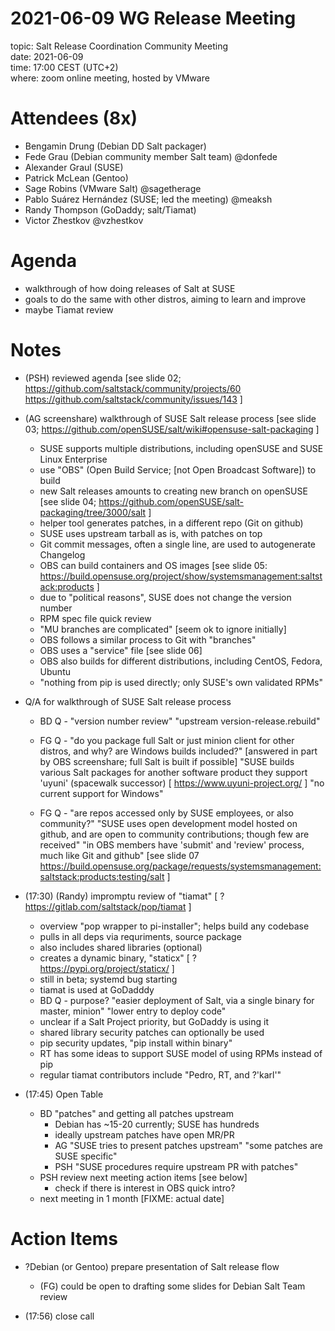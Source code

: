 # 2021-06-09 WG Release Meeting

topic: Salt Release Coordination Community Meeting  
date: 2021-06-09  
time: 17:00 CEST (UTC+2)  
where: zoom online meeting, hosted by VMware  


# Attendees (8x)

* Bengamin Drung (Debian DD Salt packager)
* Fede Grau (Debian community member Salt team) @donfede
*  Alexander Graul (SUSE)
* Patrick McLean (Gentoo)
* Sage Robins (VMware Salt) @sagetherage
* Pablo Suárez Hernández (SUSE; led the meeting) @meaksh
* Randy Thompson (GoDaddy; salt/Tiamat)
* Victor Zhestkov @vzhestkov


# Agenda
 - walkthrough of how doing releases of Salt at SUSE
 - goals to do the same with other distros, aiming to learn and improve
 - maybe Tiamat review


# Notes
 - (PSH) reviewed agenda 
    [see slide 02; 
        https://github.com/saltstack/community/projects/60 
        https://github.com/saltstack/community/issues/143 ]
 - (AG screenshare) walkthrough of SUSE Salt release process
    [see slide 03;
        https://github.com/openSUSE/salt/wiki#opensuse-salt-packaging ]
    - SUSE supports multiple distributions, including openSUSE and SUSE Linux Enterprise
    - use "OBS" (Open Build Service; [not Open Broadcast Software]) to build
    - new Salt releases amounts to creating new branch on openSUSE
    [see slide 04;
        https://github.com/openSUSE/salt-packaging/tree/3000/salt ]
    - helper tool generates patches, in a different repo (Git on github)
    - SUSE uses upstream tarball as is, with patches on top
    - Git commit messages, often a single line, are used to autogenerate Changelog
    - OBS can build containers and OS images
    [see slide 05:
        https://build.opensuse.org/project/show/systemsmanagement:saltstack:products ]
    - due to "political reasons", SUSE does not change the version number
    - RPM spec file quick review
    - "MU branches are complicated" [seem ok to ignore initially]
    - OBS follows a similar process to Git with "branches"
    - OBS uses a "service" file
    [see slide 06]
    - OBS also builds for different distributions, including CentOS, Fedora, Ubuntu
    - "nothing from pip is used directly; only SUSE's own validated RPMs"

 - Q/A for walkthrough of SUSE Salt release process
    - BD Q - "version number review"
        "upstream version-release.rebuild"

    - FG Q - "do you package full Salt or just minion client for other distros,
      and why? are Windows builds included?"
        [answered in part by OBS screenshare; full Salt is built if possible]
        "SUSE builds various Salt packages for another software product they
        support 'uyuni' (spacewalk successor)
        [ https://www.uyuni-project.org/ ]
        "no current support for Windows"

    - FG Q - "are repos accessed only by SUSE employees, or also community?"
        "SUSE uses open development model hosted on github, and are open to
        community contributions; though few are received"
        "in OBS members have 'submit' and 'review' process, much like Git and github"
     [see slide 07
        https://build.opensuse.org/package/requests/systemsmanagement:saltstack:products:testing/salt ]


 - (17:30) (Randy) impromptu review of "tiamat"
    [ ? https://gitlab.com/saltstack/pop/tiamat ]
    - overview "pop wrapper to pi-installer"; helps build any codebase
    - pulls in all deps via requriments, source package
    - also includes shared libraries (optional)
    - creates a dynamic binary, "staticx"
    [ ? https://pypi.org/project/staticx/ ]
    - still in beta; systemd bug starting
    - tiamat is used at GoDadddy
    - BD Q - purpose?
        "easier deployment of Salt, via a single binary for master, minion"
        "lower entry to deploy code"
    - unclear if a Salt Project priority, but GoDaddy is using it
    - shared library security patches can optionally be used
    - pip security updates, "pip install within binary"
    - RT has some ideas to support SUSE model of using RPMs instead of pip
    - regular tiamat contributors include "Pedro, RT, and ?'karl'"


 - (17:45) Open Table
   - BD "patches" and getting all patches upstream
     - Debian has ~15-20 currently; SUSE has hundreds
     - ideally upstream patches have open MR/PR
     - AG "SUSE tries to present patches upstream" "some patches are SUSE specific"
     - PSH "SUSE procedures require upstream PR with patches"
   - PSH review next meeting action items [see below]
     - check if there is interest in OBS quick intro?
   - next meeting in 1 month [FIXME: actual date]


# Action Items
 - ?Debian (or Gentoo) prepare presentation of Salt release flow
   - (FG) could be open to drafting some slides for Debian Salt Team review

 - (17:56) close call


